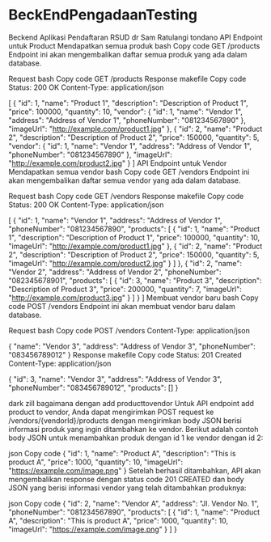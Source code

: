 # BeckEndPengadaanTesting
Beckend Aplikasi Pendaftaran RSUD dr Sam Ratulangi tondano
API Endpoint untuk Product
Mendapatkan semua produk
bash
Copy code
GET /products
Endpoint ini akan mengembalikan daftar semua produk yang ada dalam database.

Request
bash
Copy code
GET /products
Response
makefile
Copy code
Status: 200 OK
Content-Type: application/json

[
    {
        "id": 1,
        "name": "Product 1",
        "description": "Description of Product 1",
        "price": 100000,
        "quantity": 10,
        "vendor": {
            "id": 1,
            "name": "Vendor 1",
            "address": "Address of Vendor 1",
            "phoneNumber": "081234567890"
        },
        "imageUrl": "http://example.com/product1.jpg"
    },
    {
        "id": 2,
        "name": "Product 2",
        "description": "Description of Product 2",
        "price": 150000,
        "quantity": 5,
        "vendor": {
            "id": 1,
            "name": "Vendor 1",
            "address": "Address of Vendor 1",
            "phoneNumber": "081234567890"
        },
        "imageUrl": "http://example.com/product2.jpg"
    }
]
API Endpoint untuk Vendor
Mendapatkan semua vendor
bash
Copy code
GET /vendors
Endpoint ini akan mengembalikan daftar semua vendor yang ada dalam database.

Request
bash
Copy code
GET /vendors
Response
makefile
Copy code
Status: 200 OK
Content-Type: application/json

[
    {
        "id": 1,
        "name": "Vendor 1",
        "address": "Address of Vendor 1",
        "phoneNumber": "081234567890",
        "products": [
            {
                "id": 1,
                "name": "Product 1",
                "description": "Description of Product 1",
                "price": 100000,
                "quantity": 10,
                "imageUrl": "http://example.com/product1.jpg"
            },
            {
                "id": 2,
                "name": "Product 2",
                "description": "Description of Product 2",
                "price": 150000,
                "quantity": 5,
                "imageUrl": "http://example.com/product2.jpg"
            }
        ]
    },
    {
        "id": 2,
        "name": "Vendor 2",
        "address": "Address of Vendor 2",
        "phoneNumber": "082345678901",
        "products": [
            {
                "id": 3,
                "name": "Product 3",
                "description": "Description of Product 3",
                "price": 200000,
                "quantity": 7,
                "imageUrl": "http://example.com/product3.jpg"
            }
        ]
    }
]
Membuat vendor baru
bash
Copy code
POST /vendors
Endpoint ini akan membuat vendor baru dalam database.

Request
bash
Copy code
POST /vendors
Content-Type: application/json

{
    "name": "Vendor 3",
    "address": "Address of Vendor 3",
    "phoneNumber": "083456789012"
}
Response
makefile
Copy code
Status: 201 Created
Content-Type: application/json

{
    "id": 3,
    "name": "Vendor 3",
    "address": "Address of Vendor 3",
    "phoneNumber": "083456789012",
    "products": []
}



dark zill
bagaimana dengan add producttovendor
Untuk API endpoint add product to vendor, Anda dapat mengirimkan POST request ke /vendors/{vendorId}/products dengan mengirimkan body JSON berisi informasi produk yang ingin ditambahkan ke vendor. Berikut adalah contoh body JSON untuk menambahkan produk dengan id 1 ke vendor dengan id 2:

json
Copy code
{
    "id": 1,
    "name": "Product A",
    "description": "This is product A",
    "price": 1000,
    "quantity": 10,
    "imageUrl": "https://example.com/image.png"
}
Setelah berhasil ditambahkan, API akan mengembalikan response dengan status code 201 CREATED dan body JSON yang berisi informasi vendor yang telah ditambahkan produknya:

json
Copy code
{
    "id": 2,
    "name": "Vendor A",
    "address": "Jl. Vendor No. 1",
    "phoneNumber": "081234567890",
    "products": [
        {
            "id": 1,
            "name": "Product A",
            "description": "This is product A",
            "price": 1000,
            "quantity": 10,
            "imageUrl": "https://example.com/image.png"
        }
    ]
}
